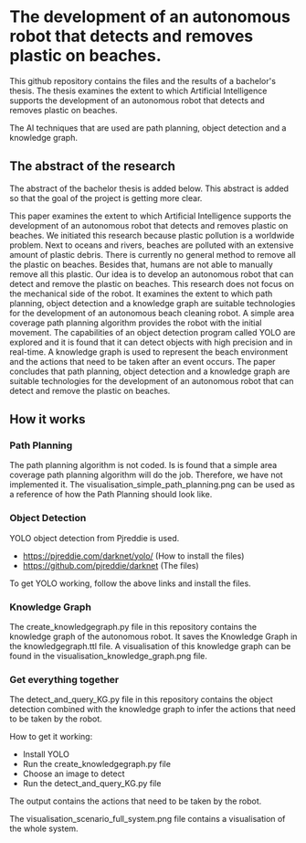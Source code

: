 # The development of an autonomous robot that detects and removes plastic on beaches.

This github repository contains the files and the results of a bachelor's thesis. The thesis examines the extent to which Artificial Intelligence supports the development of an autonomous robot that detects and removes plastic on beaches.

The AI techniques that are used are path planning, object detection and a knowledge graph.

## The abstract of the research
The abstract of the bachelor thesis is added below. This abstract is added so that the goal of the project is getting more clear.

This paper examines the extent to which Artificial Intelligence supports the development of an autonomous robot that detects and removes plastic on beaches. We initiated this research because plastic pollution is a worldwide problem. Next to oceans and rivers, beaches are polluted with an extensive amount of plastic debris. There is currently no general method to remove all the plastic on beaches. Besides that, humans are not able to manually remove all this plastic. Our idea is to develop an autonomous robot that can detect and remove the plastic on beaches. This research does not focus on the mechanical side of the robot. It examines the extent to which path planning, object detection and a knowledge graph are suitable technologies for the development of an autonomous beach cleaning robot. A simple area coverage path planning algorithm provides the robot with the initial movement. The capabilities of an object detection program called YOLO are explored and it is found that it can detect objects with high precision and in real-time. A knowledge graph is used to represent the beach environment and the actions that need to be taken after an event occurs. The paper concludes that path planning, object detection and a knowledge graph are suitable technologies for the development of an autonomous robot that can detect and remove the plastic on beaches.

## How it works

### Path Planning
The path planning algorithm is not coded. Is is found that a simple area coverage path planning algorithm will do the job. Therefore, we have not implemented it. The visualisation_simple_path_planning.png can be used as a reference of how the Path Planning should look like.

### Object Detection
YOLO object detection from Pjreddie is used.
- https://pjreddie.com/darknet/yolo/ (How to install the files)
- https://github.com/pjreddie/darknet (The files)

To get YOLO working, follow the above links and install the files.

### Knowledge Graph
The create_knowledgegraph.py file in this repository contains the knowledge graph of the autonomous robot.
It saves the Knowledge Graph in the knowledgegraph.ttl file. A visualisation of this knowledge graph can be found in the visualisation_knowledge_graph.png file.

### Get everything together
The detect_and_query_KG.py file in this repository contains the object detection combined with the knowledge graph to infer the actions that need to be taken by the robot.

How to get it working:
- Install YOLO
- Run the create_knowledgegraph.py file
- Choose an image to detect
- Run the detect_and_query_KG.py file

The output contains the actions that need to be taken by the robot.

The visualisation_scenario_full_system.png file contains a visualisation of the whole system.
